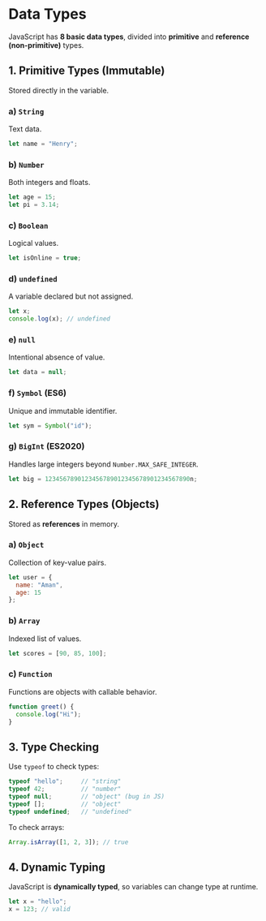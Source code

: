 # Data Types

JavaScript has **8 basic data types**, divided into **primitive** and **reference (non-primitive)** types.

## 1. Primitive Types (Immutable)

Stored directly in the variable.

### a) `String`

Text data.

```js
let name = "Henry";
```

### b) `Number`

Both integers and floats.

```js
let age = 15;
let pi = 3.14;
```

### c) `Boolean`

Logical values.

```js
let isOnline = true;
```

### d) `undefined`

A variable declared but not assigned.

```js
let x;
console.log(x); // undefined
```

### e) `null`

Intentional absence of value.

```js
let data = null;
```

### f) `Symbol` (ES6)

Unique and immutable identifier.

```js
let sym = Symbol("id");
```

### g) `BigInt` (ES2020)

Handles large integers beyond `Number.MAX_SAFE_INTEGER`.

```js
let big = 1234567890123456789012345678901234567890n;
```

## 2. Reference Types (Objects)

Stored as **references** in memory.

### a) `Object`

Collection of key-value pairs.

```js
let user = {
  name: "Aman",
  age: 15
};
```

### b) `Array`

Indexed list of values.

```js
let scores = [90, 85, 100];
```

### c) `Function`

Functions are objects with callable behavior.

```js
function greet() {
  console.log("Hi");
}
```

## 3. Type Checking

Use `typeof` to check types:

```js
typeof "hello";     // "string"
typeof 42;          // "number"
typeof null;        // "object" (bug in JS)
typeof [];          // "object"
typeof undefined;   // "undefined"
```

To check arrays:

```js
Array.isArray([1, 2, 3]); // true
```

## 4. Dynamic Typing

JavaScript is **dynamically typed**, so variables can change type at runtime.

```js
let x = "hello";
x = 123; // valid
```
